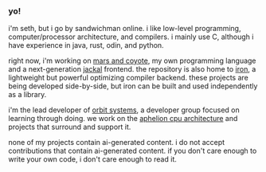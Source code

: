 ### yo!

i'm seth, but i go by sandwichman online. i like low-level programming, computer/processor architecture, and compilers. i mainly use C, although i have experience in java, rust, odin, and python.

right now, i'm working on [mars and coyote](https://github.com/spsandwichman/mars), my own programming language and a next-generation [jackal](https://github.com/xrarch/newsdk/tree/main/Jackal) frontend. the repository is also home to [iron](https://github.com/spsandwichman/mars/tree/main/src/iron), a lightweight but powerful optimizing compiler backend. these projects are being developed side-by-side, but iron can be built and used independently as a library.

i'm the lead developer of [orbit systems](https://github.com/orbit-systems), a developer group focused on learning through doing. we work on the [aphelion cpu architecture](https://github.com/orbit-systems/aphelion) and projects that surround and support it.

none of my projects contain ai-generated content. i do not accept contributions that contain ai-generated content. 
if you don't care enough to write your own code, i don't care enough to read it.
